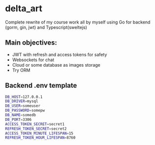 # delta_art
Complete rewrite of my course work all by myself using Go for backend (gorm, gin, jwt) and Typescript(sweltejs)

## Main objectives:
 - JWT with refresh and access tokens for safety
 - Websockets for chat
 - Cloud or some database as images storage
 - Try ORM

## Backend .env template

```bash
DB_HOST=127.0.0.1                       
DB_DRIVER=mysql                          
DB_USER=someuser
DB_PASSWORD=somepw
DB_NAME=somedb
DB_PORT=3306 
ACCESS_TOKEN_SECRET=secret1
REFRESH_TOKEN_SECRET=secret2
ACCESS_TOKEN_MINUTE_LIFESPAN=15
REFRESH_TOKEN_HOUR_LIFESPAN=8760
```
